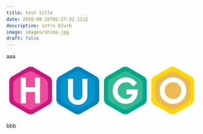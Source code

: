 ```yaml
---
title: test title
date: 2020-08-15T02:27:32.111Z
description: intro blurb
image: images/shima.jpg
draft: false
---
```

aaa

![](images/hugo.png)

bbb